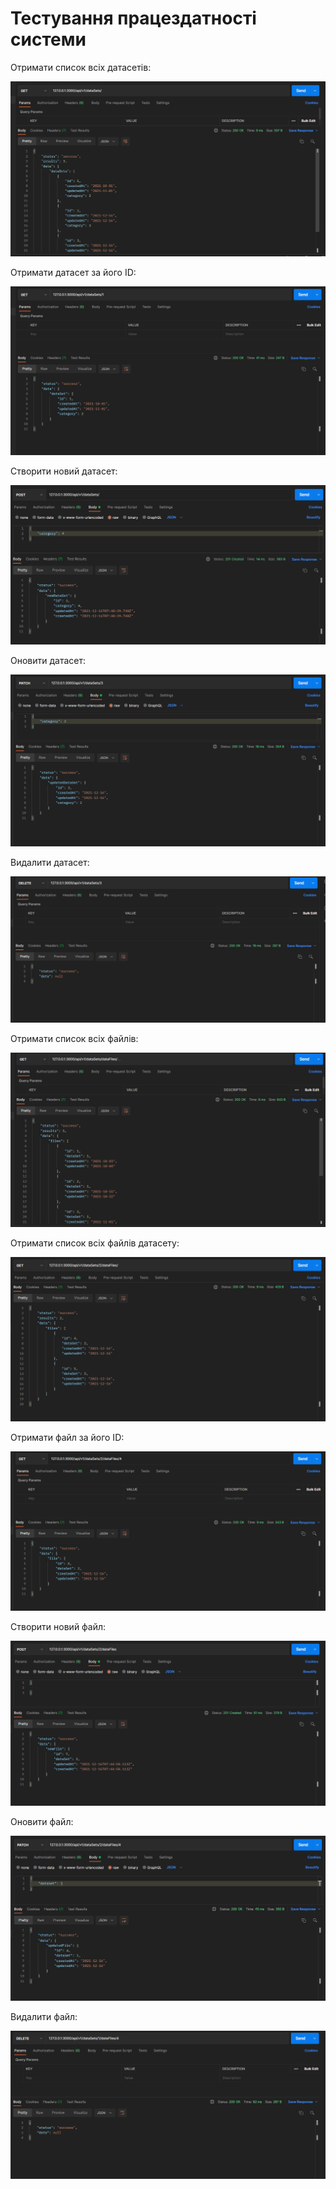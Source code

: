 # Тестування працездатності системи

Отримати список всіх датасетів:

![alt text](./../../test/GetAllDatasets.png)

Отримати датасет за його ID:

![alt text](./../../test/GetDatasetById.png)

Створити новий датасет:

![alt text](./../../test/CreateDataset.png)

Оновити датасет:

![alt text](./../../test/UpdateDataset.png)

Видалити датасет:

![alt text](./../../test/DeleteDataset.png)

Отримати список всіх файлів:

![alt text](./../../test/GetAllDatafiles.png)

Отримати список всіх файлів датасету:

![alt text](./../../test/GetAllDatafilesInDataset.png)

Отримати файл за його ID:

![alt text](./../../test/GetDatafileInDatasetById.png)

Створити новий файл:

![alt text](./../../test/CreateDatafile.png)

Оновити файл:

![alt text](./../../test/UpdateDatafile.png)

Видалити файл:

![alt text](./../../test/DeleteDatafile.png)
